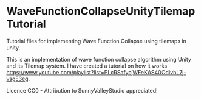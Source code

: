 # WaveFunctionCollapseUnityTilemapTutorial
Tutorial files for implementing Wave Function Collapse using tilemaps in unity.

This is an implementation of wave function collapse algorithm using Unity and its Tilemap system.
I have created a tutorial on how it works https://www.youtube.com/playlist?list=PLcRSafycjWFeKAS40OdIvhL7j-vsgE3eg.

Licence CC0 - Attribution to SunnyValleyStudio appreciated!

